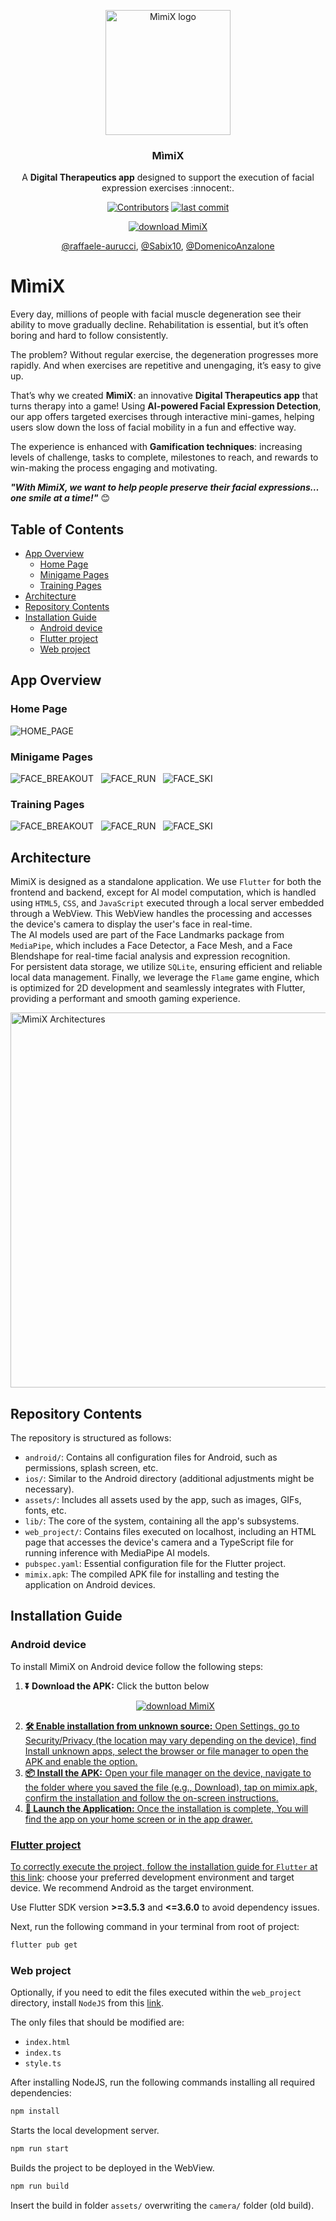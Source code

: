 <p align="center">
    <img width="200" src="https://github.com/user-attachments/assets/f7322182-7f81-4e71-89c6-f6d01fcbb6c2" alt="MìmiX logo">
</p>

<h3 align="center">
 MìmiX
</h3>

<p align="center">
 A <b>Digital Therapeutics app</b> designed to support the execution of facial expression exercises :innocent:.  
</p>

<p align="center">
 <a href="#"><img src="https://img.shields.io/github/contributors/raffaele-aurucci/MimiX?style=for-the-badge" alt="Contributors"/></a>
 <a href="#"><img src="https://img.shields.io/github/last-commit/raffaele-aurucci/MimiX?style=for-the-badge" alt="last commit"></a>
</p>

<p align="center">
    <a href="https://github.com/raffaele-aurucci/MimiX/raw/master/mimix.apk"><img src="https://img.shields.io/badge/Download Now (Android)-MìmiX-blue?style=for-the-badge" alt="download MìmiX">
</p>
        
<div align="center">
  
[@raffaele-aurucci](https://github.com/raffaele-aurucci), [@Sabix10](https://github.com/Sabix10), [@DomenicoAnzalone](https://github.com/DomenicoAnzalone)

</div>

# MìmiX

Every day, millions of people with facial muscle degeneration see their ability to move gradually decline. Rehabilitation is essential, but it’s often boring and hard to follow consistently.  

The problem? Without regular exercise, the degeneration progresses more rapidly. And when exercises are repetitive and unengaging, it’s easy to give up.  

That’s why we created **MìmiX**: an innovative **Digital Therapeutics app** that turns therapy into a game! Using **AI-powered Facial Expression Detection**, our app offers targeted exercises through interactive mini-games, helping users slow down the loss of facial mobility in a fun and effective way.  

The experience is enhanced with **Gamification techniques**: increasing levels of challenge, tasks to complete, milestones to reach, and rewards to win-making the process engaging and motivating.

***"With MìmiX, we want to help people preserve their facial expressions… one smile at a time!"*** 😊

## Table of Contents 
- [App Overview](#app-overview)
   - [Home Page](#home-page)
   - [Minigame Pages](#minigame-pages)
   - [Training Pages](#training-pages)
- [Architecture](#architecture)
- [Repository Contents](#repository-contents)
- [Installation Guide](#installation-guide)
   - [Android device](#android-device)
   - [Flutter project](#flutter-project)
   - [Web project](#web-project)

## App Overview

### Home Page
![HOME_PAGE](https://github.com/user-attachments/assets/51e0c380-628b-4715-b101-fa2fce156a08)

### Minigame Pages
<div>
  <img src="https://github.com/user-attachments/assets/e32d4412-cdca-4ecd-b4c6-66f3560d5c0d" alt="FACE_BREAKOUT"> &nbsp;
  <img src="https://github.com/user-attachments/assets/7254e9f0-c56e-425a-aa2d-29de7dd67180" alt="FACE_RUN"> &nbsp;
  <img src="https://github.com/user-attachments/assets/c66ae782-17c4-40a3-9bcc-20e274b00e29" alt="FACE_SKI">
</div>

### Training Pages
<div>
  <img src="https://github.com/user-attachments/assets/79c4d718-185e-4fa8-85b8-d57e4514120e" alt="FACE_BREAKOUT"> &nbsp;
  <img src="https://github.com/user-attachments/assets/189123c5-5426-41ee-a5d8-ebb345596e45" alt="FACE_RUN"> &nbsp;
  <img src="https://github.com/user-attachments/assets/f2f74c1e-cc98-4373-ab88-c92c467406cc" alt="FACE_SKI">
</div>

## Architecture
MìmiX is designed as a standalone application. We use ```Flutter``` for both the frontend and backend, except for AI model computation, which is handled using ```HTML5```, ```CSS```, and ```JavaScript``` executed through a local server embedded through a WebView. This WebView handles the processing and accesses the device's camera to display the user's face in real-time.  
The AI models used are part of the Face Landmarks package from ```MediaPipe```, which includes a Face Detector, a Face Mesh, and a Face Blendshape for real-time facial analysis and expression recognition.  
For persistent data storage, we utilize ```SQLite```, ensuring efficient and reliable local data management. Finally, we leverage the ```Flame``` game engine, which is optimized for 2D development and seamlessly integrates with Flutter, providing a performant and smooth gaming experience.  

<img width="600" src="https://github.com/user-attachments/assets/f0c31612-2a44-47fd-b9ba-48fdc1979afb" alt="MìmiX Architectures">


## Repository Contents
The repository is structured as follows:  
- ```android/```: Contains all configuration files for Android, such as permissions, splash screen, etc.  
- ```ios/```: Similar to the Android directory (additional adjustments might be necessary).  
- ```assets/```: Includes all assets used by the app, such as images, GIFs, fonts, etc.  
- ```lib/```: The core of the system, containing all the app's subsystems.  
- ```web_project/```: Contains files executed on localhost, including an HTML page that accesses the device's camera and a TypeScript file for running inference with MediaPipe AI models.  
- ```pubspec.yaml```: Essential configuration file for the Flutter project.
- ```mimix.apk```: The compiled APK file for installing and testing the application on Android devices.
  
## Installation Guide

### Android device
To install MìmiX on Android device follow the following steps:  
 1. **⏬ Download the APK:** Click the button below
    <p align="center">
        <a href="https://github.com/raffaele-aurucci/MimiX/raw/master/mimix.apk"><img src="https://img.shields.io/badge/Download Now (Android)-MìmiX-blue?style=for-the-badge" alt="download MìmiX">
    </p>
 2. **🛠️ Enable installation from unknown source:** Open Settings, go to Security/Privacy (the location may vary depending on the device), find Install unknown apps, select the browser or file manager to open the APK and enable the option.
 3. **📦 Install the APK:** Open your file manager on the device, navigate to the folder where you saved the file (e.g., Download), tap on mimix.apk, confirm the installation and follow the on-screen instructions.
 4. **🚀 Launch the Application:** Once the installation is complete, You will find the app on your home screen or in the app drawer.



### Flutter project
To correctly execute the project, follow the installation guide for ```Flutter``` at this [link](https://docs.flutter.dev/get-started/install): choose your preferred development environment and target device. We recommend Android as the target environment.  

Use Flutter SDK version **>=3.5.3** and **<=3.6.0** to avoid dependency issues.  

Next, run the following command in your terminal from root of project:  

```bash
flutter pub get
```

### Web project
Optionally, if you need to edit the files executed within the ```web_project``` directory, install ```NodeJS``` from this [link](https://nodejs.org/en/download/current).  

The only files that should be modified are:  
- ```index.html```  
- ```index.ts```  
- ```style.ts```  

After installing NodeJS, run the following commands installing all required dependencies:  

```bash
npm install
```

Starts the local development server.
```bash
npm run start
```

Builds the project to be deployed in the WebView.
```bash
npm run build
```

Insert the build in folder ```assets/``` overwriting the ```camera/``` folder (old build).


